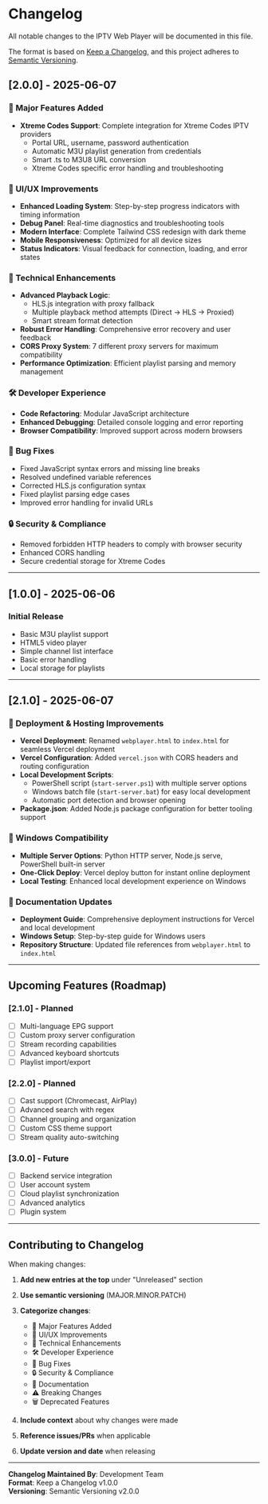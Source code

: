 # Changelog

All notable changes to the IPTV Web Player will be documented in this file.

The format is based on [Keep a Changelog](https://keepachangelog.com/en/1.0.0/),
and this project adheres to [Semantic Versioning](https://semver.org/spec/v2.0.0.html).

## [2.0.0] - 2025-06-07

### 🚀 Major Features Added
- **Xtreme Codes Support**: Complete integration for Xtreme Codes IPTV providers
  - Portal URL, username, password authentication
  - Automatic M3U playlist generation from credentials
  - Smart .ts to M3U8 URL conversion
  - Xtreme Codes specific error handling and troubleshooting

### 🎨 UI/UX Improvements
- **Enhanced Loading System**: Step-by-step progress indicators with timing information
- **Debug Panel**: Real-time diagnostics and troubleshooting tools
- **Modern Interface**: Complete Tailwind CSS redesign with dark theme
- **Mobile Responsiveness**: Optimized for all device sizes
- **Status Indicators**: Visual feedback for connection, loading, and error states

### 🔧 Technical Enhancements
- **Advanced Playback Logic**: 
  - HLS.js integration with proxy fallback
  - Multiple playback method attempts (Direct → HLS → Proxied)
  - Smart stream format detection
- **Robust Error Handling**: Comprehensive error recovery and user feedback
- **CORS Proxy System**: 7 different proxy servers for maximum compatibility
- **Performance Optimization**: Efficient playlist parsing and memory management

### 🛠 Developer Experience
- **Code Refactoring**: Modular JavaScript architecture
- **Enhanced Debugging**: Detailed console logging and error reporting
- **Browser Compatibility**: Improved support across modern browsers

### 🐛 Bug Fixes
- Fixed JavaScript syntax errors and missing line breaks
- Resolved undefined variable references
- Corrected HLS.js configuration syntax
- Fixed playlist parsing edge cases
- Improved error handling for invalid URLs

### 🔒 Security & Compliance
- Removed forbidden HTTP headers to comply with browser security
- Enhanced CORS handling
- Secure credential storage for Xtreme Codes

---

## [1.0.0] - 2025-06-06

### Initial Release
- Basic M3U playlist support
- HTML5 video player
- Simple channel list interface
- Basic error handling
- Local storage for playlists

---

## [2.1.0] - 2025-06-07

### 🚀 Deployment & Hosting Improvements
- **Vercel Deployment**: Renamed `webplayer.html` to `index.html` for seamless Vercel deployment
- **Vercel Configuration**: Added `vercel.json` with CORS headers and routing configuration
- **Local Development Scripts**: 
  - PowerShell script (`start-server.ps1`) with multiple server options
  - Windows batch file (`start-server.bat`) for easy local development
  - Automatic port detection and browser opening
- **Package.json**: Added Node.js package configuration for better tooling support

### 🔧 Windows Compatibility
- **Multiple Server Options**: Python HTTP server, Node.js serve, PowerShell built-in server
- **One-Click Deploy**: Vercel deploy button for instant online deployment
- **Local Testing**: Enhanced local development experience on Windows

### 📝 Documentation Updates
- **Deployment Guide**: Comprehensive deployment instructions for Vercel and local development
- **Windows Setup**: Step-by-step guide for Windows users
- **Repository Structure**: Updated file references from `webplayer.html` to `index.html`

---

## Upcoming Features (Roadmap)

### [2.1.0] - Planned
- [ ] Multi-language EPG support
- [ ] Custom proxy server configuration
- [ ] Stream recording capabilities
- [ ] Advanced keyboard shortcuts
- [ ] Playlist import/export

### [2.2.0] - Planned
- [ ] Cast support (Chromecast, AirPlay)
- [ ] Advanced search with regex
- [ ] Channel grouping and organization
- [ ] Custom CSS theme support
- [ ] Stream quality auto-switching

### [3.0.0] - Future
- [ ] Backend service integration
- [ ] User account system
- [ ] Cloud playlist synchronization
- [ ] Advanced analytics
- [ ] Plugin system

---

## Contributing to Changelog

When making changes:

1. **Add new entries at the top** under "Unreleased" section
2. **Use semantic versioning** (MAJOR.MINOR.PATCH)
3. **Categorize changes**:
   - 🚀 Major Features Added
   - 🎨 UI/UX Improvements  
   - 🔧 Technical Enhancements
   - 🛠 Developer Experience
   - 🐛 Bug Fixes
   - 🔒 Security & Compliance
   - 📝 Documentation
   - ⚠️ Breaking Changes
   - 🗑️ Deprecated Features

4. **Include context** about why changes were made
5. **Reference issues/PRs** when applicable
6. **Update version and date** when releasing

---

**Changelog Maintained By**: Development Team  
**Format**: Keep a Changelog v1.0.0  
**Versioning**: Semantic Versioning v2.0.0
